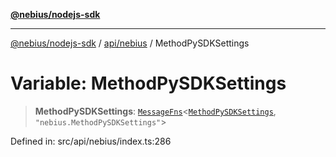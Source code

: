 [**@nebius/nodejs-sdk**](../../../README.md)

***

[@nebius/nodejs-sdk](../../../README.md) / [api/nebius](../README.md) / MethodPySDKSettings

# Variable: MethodPySDKSettings

> **MethodPySDKSettings**: [`MessageFns`](../../../runtime/protos/core/interfaces/MessageFns.md)\<[`MethodPySDKSettings`](../interfaces/MethodPySDKSettings.md), `"nebius.MethodPySDKSettings"`\>

Defined in: src/api/nebius/index.ts:286
